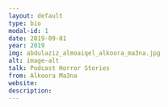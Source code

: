 ```yaml
---
layout: default
type: bio
modal-id: 1
date: 2019-09-01
year: 2019
img: abdulaziz_almoaiqel_alkoora_ma3na.jpg 
alt: image-alt
talk: Podcast Horror Stories 
from: Alkoora Ma3na 
website: 
description: 
---
```


